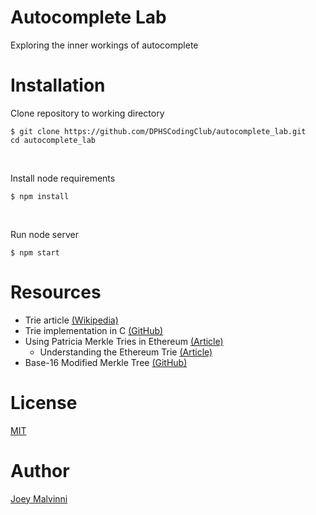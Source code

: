 # Autocomplete Lab
Exploring the inner workings of autocomplete

# Installation

Clone repository to working directory
```console
$ git clone https://github.com/DPHSCodingClub/autocomplete_lab.git
cd autocomplete_lab
```
<br>

Install node requirements

```console
$ npm install
```

<br>


Run node server
```console
$ npm start
```


# Resources

- Trie article [(Wikipedia)](https://en.wikipedia.org/wiki/Trie)
- Trie implementation in C [(GitHub)](https://github.com/dcjones/hat-trie)
- Using Patricia Merkle Tries in Ethereum [(Article)](https://ethereum.org/developers/docs/data-structures-and-encoding/patricia-merkle-trie)
    - Understanding the Ethereum Trie [(Article)](https://easythereentropy.wordpress.com/2014/06/04/understanding-the-ethereum-trie/)
- Base-16 Modified Merkle Tree [(GitHub)](https://github.com/paritytech/trie)


# License
[MIT](LICENSE)

# Author
[Joey Malvinni](https://github.com/joeymalvinni)
